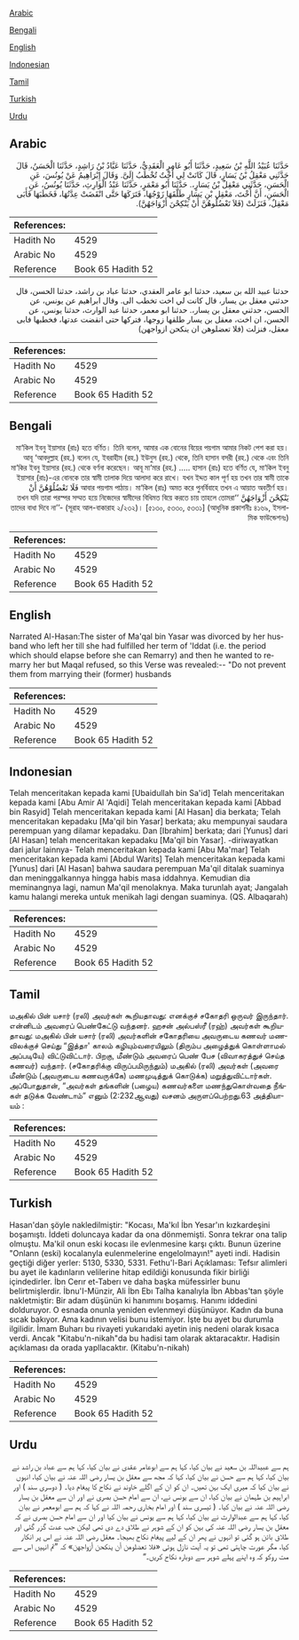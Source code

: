 [Arabic](#arabic)

[Bengali](#bengali)

[English](#english)

[Indonesian](#indonesian)

[Tamil](#tamil)

[Turkish](#turkish)

[Urdu](#urdu)

## Arabic


<div dir="rtl" lang="ar" style={{fontSize:'larger',backgroundColor:'#f8f9fa',padding:20}}>
حَدَّثَنَا عُبَيْدُ اللَّهِ بْنُ سَعِيدٍ، حَدَّثَنَا أَبُو عَامِرٍ الْعَقَدِيُّ، حَدَّثَنَا عَبَّادُ بْنُ رَاشِدٍ، حَدَّثَنَا الْحَسَنُ، قَالَ حَدَّثَنِي مَعْقِلُ بْنُ يَسَارٍ، قَالَ كَانَتْ لِي أُخْتٌ تُخْطَبُ إِلَىَّ‏.‏ وَقَالَ إِبْرَاهِيمُ عَنْ يُونُسَ، عَنِ الْحَسَنِ، حَدَّثَنِي مَعْقِلُ بْنُ يَسَارٍ،‏.‏ حَدَّثَنَا أَبُو مَعْمَرٍ، حَدَّثَنَا عَبْدُ الْوَارِثِ، حَدَّثَنَا يُونُسُ، عَنِ الْحَسَنِ، أَنَّ أُخْتَ، مَعْقِلِ بْنِ يَسَارٍ طَلَّقَهَا زَوْجُهَا، فَتَرَكَهَا حَتَّى انْقَضَتْ عِدَّتُهَا، فَخَطَبَهَا فَأَبَى مَعْقِلٌ، فَنَزَلَتْ ‏(‏فَلاَ تَعْضُلُوهُنَّ أَنْ يَنْكِحْنَ أَزْوَاجَهُنَّ‏)‏‏.‏
</div>
<div style={{backgroundColor:'#f8f9fa',padding:20, marginBottom: 10}}><table> <thead> <tr> <th>References:</th> <th></th> </tr> </thead> <tbody><tr><td>Hadith No</td><td>4529</td></tr><tr><td>Arabic No</td><td>4529</td></tr><tr><td>Reference</td><td>Book 65 Hadith 52</td></tr></tbody></table></div>


<div dir="rtl" lang="ar" style={{fontSize:'larger',backgroundColor:'#f8f9fa',padding:20}}>
حدثنا عبيد الله بن سعيد، حدثنا ابو عامر العقدي، حدثنا عباد بن راشد، حدثنا الحسن، قال حدثني معقل بن يسار، قال كانت لي اخت تخطب الى. وقال ابراهيم عن يونس، عن الحسن، حدثني معقل بن يسار،. حدثنا ابو معمر، حدثنا عبد الوارث، حدثنا يونس، عن الحسن، ان اخت، معقل بن يسار طلقها زوجها، فتركها حتى انقضت عدتها، فخطبها فابى معقل، فنزلت (فلا تعضلوهن ان ينكحن ازواجهن)
</div>
<div style={{backgroundColor:'#f8f9fa',padding:20, marginBottom: 10}}><table> <thead> <tr> <th>References:</th> <th></th> </tr> </thead> <tbody><tr><td>Hadith No</td><td>4529</td></tr><tr><td>Arabic No</td><td>4529</td></tr><tr><td>Reference</td><td>Book 65 Hadith 52</td></tr></tbody></table></div>

## Bengali


<div dir="rtl" lang="bn" style={{fontSize:'larger',backgroundColor:'#f8f9fa',padding:20}}>
মা‘কিল ইবনু ইয়াসার (রাঃ) হতে বর্ণিত। তিনি বলেন, আমার এক বোনের বিয়ের পয়গাম আমার নিকট পেশ করা হয়। আবূ ‘আবদুল্লাহ (রহ.) বলেন যে, ইবরাহীম (রহ.) ইউনুস (রহ.) থেকে, তিনি হাসান বসরী (রহ.) থেকে এবং তিনি মা‘কির ইবনু ইয়াসার (রহ.) থেকে বর্ণনা করেছেন। আবূ মা‘মার (রহ.) ..... হাসান (রাঃ) হতে বর্ণিত যে, মা‘কিল ইবনু ইয়াসার (রাঃ)-এর বোনকে তার স্বামী তালাক দিয়ে আলাদা করে রাখে। যখন ইদ্দত কাল পূর্ণ হয় তখন তার স্বামী তাকে আবার পয়গাম পাঠায়। মা‘কিল (রাঃ) অমত করে পুনর্বিবাহে তখন এ আয়াত অবতীর্ণ হয়। فَلَا تَعْضُلُوْهُنَّ أَنْ يَنْكِحْنَ أَزْوَاجَهُنَّ ‘‘তখন যদি তারা পরস্পর সম্মত হয়ে নিজেদের স্বামীদের বিধিমত বিয়ে করতে চায় তাহলে তোমরা তাদের বাধা দিবে না’’- (সূরাহ আল-বাকারাহ ২/২৩২)। [৫১৩০, ৫৩৩০, ৫৩৩১] (আধুনিক প্রকাশনীঃ ৪১৬৯, ইসলামিক ফাউন্ডেশনঃ)
</div>
<div style={{backgroundColor:'#f8f9fa',padding:20, marginBottom: 10}}><table> <thead> <tr> <th>References:</th> <th></th> </tr> </thead> <tbody><tr><td>Hadith No</td><td>4529</td></tr><tr><td>Arabic No</td><td>4529</td></tr><tr><td>Reference</td><td>Book 65 Hadith 52</td></tr></tbody></table></div>

## English


<div dir="ltr" lang="en" style={{fontSize:'larger',backgroundColor:'#f8f9fa',padding:20}}>
Narrated Al-Hasan:The sister of Ma'qal bin Yasar was divorced by her husband who left her till she had fulfilled her term of 'Iddat (i.e. the period which should elapse before she can Remarry) and then he wanted to remarry her but Maqal refused, so this Verse was revealed:-- "Do not prevent them from marrying their (former) husbands
</div>
<div style={{backgroundColor:'#f8f9fa',padding:20, marginBottom: 10}}><table> <thead> <tr> <th>References:</th> <th></th> </tr> </thead> <tbody><tr><td>Hadith No</td><td>4529</td></tr><tr><td>Arabic No</td><td>4529</td></tr><tr><td>Reference</td><td>Book 65 Hadith 52</td></tr></tbody></table></div>

## Indonesian


<div dir="ltr" lang="id" style={{fontSize:'larger',backgroundColor:'#f8f9fa',padding:20}}>
Telah menceritakan kepada kami [Ubaidullah bin Sa'id] Telah menceritakan kepada kami [Abu Amir Al 'Aqidi] Telah menceritakan kepada kami [Abbad bin Rasyid] Telah menceritakan kepada kami [Al Hasan] dia berkata; Telah menceritakan kepadaku [Ma'qil bin Yasar] berkata; aku mempunyai saudara perempuan yang dilamar kepadaku. Dan [Ibrahim] berkata; dari [Yunus] dari [Al Hasan] telah menceritakan kepadaku [Ma'qil bin Yasar]. -diriwayatkan dari jalur lainnya- Telah menceritakan kepada kami [Abu Ma'mar] Telah menceritakan kepada kami [Abdul Warits] Telah menceritakan kepada kami [Yunus] dari [Al Hasan] bahwa saudara perempuan Ma'qil ditalak suaminya dan meninggalkannya hingga habis masa iddahnya. Kemudian dia meminangnya lagi, namun Ma'qil menolaknya. Maka turunlah ayat; Jangalah kamu halangi mereka untuk menikah lagi dengan suaminya. (QS. Albaqarah)
</div>
<div style={{backgroundColor:'#f8f9fa',padding:20, marginBottom: 10}}><table> <thead> <tr> <th>References:</th> <th></th> </tr> </thead> <tbody><tr><td>Hadith No</td><td>4529</td></tr><tr><td>Arabic No</td><td>4529</td></tr><tr><td>Reference</td><td>Book 65 Hadith 52</td></tr></tbody></table></div>

## Tamil


<div dir="ltr" lang="ta" style={{fontSize:'larger',backgroundColor:'#f8f9fa',padding:20}}>
மஅகில் பின் யசார் (ரலி) அவர்கள் கூறியதாவது: எனக்குச் சகோதரி ஒருவர் இருந்தார். என்னிடம் அவரைப் பெண்கேட்டு வந்தனர். ஹசன் அல்பஸ்ரீ (ரஹ்) அவர்கள் கூறியதாவது: மஅகில் பின் யசார் (ரலி) அவர்களின் சகோதரியை அவருடைய கணவர் மணவிலக்குச் செய்து “இத்தா' காலம் கழியும்வரையிலும் (திரும்ப அழைத்துக் கொள்ளாமல் அப்படியே) விட்டுவிட்டார். பிறகு, மீண்டும் அவரைப் பெண் பேச (விவாகரத்துச் செய்த கணவர்) வந்தார். (சகோதரிக்கு விருப்பமிருந்தும்) மஅகில் (ரலி) அவர்கள் (அவரை மீண்டும் (அவருடைய கணவருக்கே) மணமுடித்துக் கொடுக்க) மறுத்துவிட்டார்கள். அப்போதுதான், “அவர்கள் தங்களின் (பழைய) கணவர்களை மணந்துகொள்வதை நீங்கள் தடுக்க வேண்டாம்” எனும் (2:232ஆவது) வசனம் அருளப்பெற்றது.63 அத்தியாயம் :
</div>
<div style={{backgroundColor:'#f8f9fa',padding:20, marginBottom: 10}}><table> <thead> <tr> <th>References:</th> <th></th> </tr> </thead> <tbody><tr><td>Hadith No</td><td>4529</td></tr><tr><td>Arabic No</td><td>4529</td></tr><tr><td>Reference</td><td>Book 65 Hadith 52</td></tr></tbody></table></div>

## Turkish


<div dir="ltr" lang="tr" style={{fontSize:'larger',backgroundColor:'#f8f9fa',padding:20}}>
Hasan'dan şöyle nakledilmiştir: "Kocası, Ma'kıl İbn Yesar'ın kızkardeşini boşamıştı. İddeti doluncaya kadar da ona dönmemişti. Sonra tekrar ona talip olmuştu. Ma'kil onun eski kocası ile evlenmesine karşı çıktı. Bunun üzerine "Onlann (eski) kocalanyla eulenmelerine engelolmayın!" ayeti indi. Hadisin geçtiği diğer yerler: 5130, 5330, 5331. Fethu'l-Bari Açıklaması: Tefsır alimleri bu ayet ile kadınların velilerine hitap edildiği konusunda fikir birliği içindedirler. İbn Cerır et-Taberı ve daha başka müfessirler bunu belirtmişlerdir. İbnu'I-Münzir, Ali İbn Ebı Talha kanalıyla İbn Abbas'tan şöyle nakletmiştir: Bir adam düşünün ki hanımını boşamış. Hanımı iddedini dolduruyor. O esnada onunla yeniden evlenmeyi düşünüyor. Kadın da buna sıcak bakıyor. Ama kadının velisi bunu istemiyor. İşte bu ayet bu durumla ilgilidir. İmam Buharı bu rivayeti yukarıdaki ayetin iniş nedeni olarak kısaca verdi. Ancak "Kitabu'n-nikah"da bu hadisi tam olarak aktaracaktır. Hadisin açıklaması da orada yapllacaktır. (Kitabu'n-nikah)
</div>
<div style={{backgroundColor:'#f8f9fa',padding:20, marginBottom: 10}}><table> <thead> <tr> <th>References:</th> <th></th> </tr> </thead> <tbody><tr><td>Hadith No</td><td>4529</td></tr><tr><td>Arabic No</td><td>4529</td></tr><tr><td>Reference</td><td>Book 65 Hadith 52</td></tr></tbody></table></div>

## Urdu


<div dir="rtl" lang="ur" style={{fontSize:'larger',backgroundColor:'#f8f9fa',padding:20}}>
ہم سے عبیداللہ بن سعید نے بیان کیا، کہا ہم سے ابوعامر عقدی نے بیان کیا، کہا ہم سے عباد بن راشد نے بیان کیا، کہا ہم سے حسن نے بیان کیا، کہا کہ مجھ سے معقل بن یسار رضی اللہ عنہ نے بیان کیا، انہوں نے بیان کیا کہ میری ایک بہن تھیں۔ ان کو ان کے اگلے خاوند نے نکاح کا پیغام دیا۔ ( دوسری سند ) اور ابراہیم بن طہمان نے بیان کیا، ان سے یونس نے، ان سے امام حسن بصری نے اور ان سے معقل بن یسار رضی اللہ عنہ نے بیان کیا۔ ( تیسری سند ) اور امام بخاری رحمہ اللہ نے کہا کہ ہم سے ابومعمر نے بیان کیا، کہا ہم سے عبدالوارث نے بیان کیا، کہا ہم سے یونس نے بیان کیا اور ان سے امام حسن بصری نے کہ معقل بن یسار رضی اللہ عنہ کی بہن کو ان کے شوہر نے طلاق دے دی تھی لیکن جب عدت گزر گئی اور طلاق بائن ہو گئی تو انہوں نے پھر ان کے لیے پیغام نکاح بھیجا۔ معقل رضی اللہ عنہ نے اس پر انکار کیا، مگر عورت چاہتی تھی تو یہ آیت نازل ہوئی «فلا تعضلوهن أن ينكحن أزواجهن‏» کہ ”تم انہیں اس سے مت روکو کہ وہ اپنے پہلے شوہر سے دوبارہ نکاح کریں۔“
</div>
<div style={{backgroundColor:'#f8f9fa',padding:20, marginBottom: 10}}><table> <thead> <tr> <th>References:</th> <th></th> </tr> </thead> <tbody><tr><td>Hadith No</td><td>4529</td></tr><tr><td>Arabic No</td><td>4529</td></tr><tr><td>Reference</td><td>Book 65 Hadith 52</td></tr></tbody></table></div>